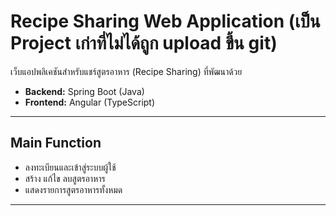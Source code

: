 # Recipe Sharing Web Application (เป็น Project เก่าที่ไม่ได้ถูก upload ขึ้น git)

เว็บแอปพลิเคชันสำหรับแชร์สูตรอาหาร (Recipe Sharing) ที่พัฒนาด้วย

- **Backend:** Spring Boot (Java)
- **Frontend:** Angular (TypeScript)

---

## Main Function

- ลงทะเบียนและเข้าสู่ระบบผู้ใช้  
- สร้าง แก้ไข ลบสูตรอาหาร  
- แสดงรายการสูตรอาหารทั้งหมด  

---
